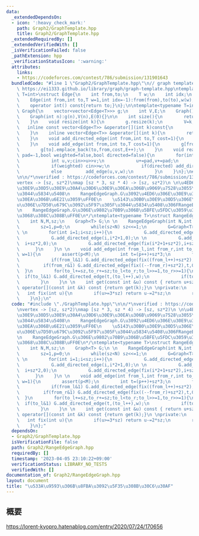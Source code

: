 ```yaml
---
data:
  _extendedDependsOn:
  - icon: ':heavy_check_mark:'
    path: Graph2/GraphTemplate.hpp
    title: Graph2/GraphTemplate.hpp
  _extendedRequiredBy: []
  _extendedVerifiedWith: []
  _isVerificationFailed: false
  _pathExtension: hpp
  _verificationStatusIcon: ':warning:'
  attributes:
    links:
    - https://codeforces.com/contest/786/submission/131901643
  bundledCode: "#line 1 \"Graph2/GraphTemplate.hpp\"\n// graph template\n// ref :\
    \ https://ei1333.github.io/library/graph/graph-template.hpp\ntemplate<typename\
    \ T=int>\nstruct Edge{\n    int from,to;\n    T w;\n    int idx;\n    Edge()=default;\n\
    \    Edge(int from,int to,T w=1,int idx=-1):from(from),to(to),w(w),idx(idx){}\n\
    \    operator int() const{return to;}\n};\n\ntemplate<typename T=int>\nstruct\
    \ Graph{\n    vector<vector<Edge<T>>> g;\n    int V,E;\n    Graph()=default;\n\
    \    Graph(int n):g(n),V(n),E(0){}\n\n    int size(){\n        return (int)g.size();\n\
    \    }\n    void resize(int k){\n        g.resize(k);\n        V=k;\n    }\n \
    \   inline const vector<Edge<T>> &operator[](int k)const{\n        return (g.at(k));\n\
    \    }\n    inline vector<Edge<T>> &operator[](int k){\n        return (g.at(k));\n\
    \    }\n    void add_directed_edge(int from,int to,T cost=1){\n        g[from].emplace_back(from,to,cost,E++);\n\
    \    }\n    void add_edge(int from,int to,T cost=1){\n        g[from].emplace_back(from,to,cost,E);\n\
    \        g[to].emplace_back(to,from,cost,E++);\n    }\n    void read(int m,int\
    \ pad=-1,bool weighted=false,bool directed=false){\n        for(int i=0;i<m;i++){\n\
    \            int u,v;cin>>u>>v;\n            u+=pad,v+=pad;\n            T w=T(1);\n\
    \            if(weighted) cin>>w;\n            if(directed) add_directed_edge(u,v,w);\n\
    \            else         add_edge(u,v,w);\n        }\n    }\n};\n#line 2 \"Graph2/RangeEdgeGraph.hpp\"\
    \n\n/*\nverified : https://codeforces.com/contest/786/submission/131901643\n\n\
    vertex -> [sz, sz*2)\nmap [sz * 3, sz * 4) -> [sz, sz*2)\n \n\u4ED6\u306E\u30B0\
    \u30E9\u30D5\u30E9\u30A4\u30D6\u30E9\u30EA\u306B\u9069\u7528\u3055\u305B\u305F\
    \u3044\u5834\u5408\n    RangeEdgeGraph.G\u3092\u4ED6\u306E\u30E9\u30A4\u30D6\u30E9\
    \u30EA\u306B\u6E21\u3059\uFF0E\n    \u5143\u30B0\u30E9\u30D5\u306E\u9802\u70B9\
    u\u306E\u7D50\u679C\u3092\u5F97\u305F\u3044\u5834\u5408\u306FRangeEdgeGraph[u]\u304C\
    \n    RangeEdgeGraph.G\u306E\u9802\u70B9\u306B\u5BFE\u5FDC\u3059\u308B\u306E\u3067\
    \u3068\u308C\u308B\uFF0E\n*/\ntemplate<typename T>\nstruct RangeEdgeGraph{\npublic:\n\
    \    int N,M,sz;\n    Graph<T> G;\n \n    RangeEdgeGraph(int N,int M):N(N),M(M){\n\
    \        sz=1,p=0;\n        while(sz<N) sz<<=1;\n        G=Graph<T>(sz*3+M);\n\
    \ \n        for(int i=1;i<sz;i++){\n            G.add_directed_edge(i,i*2,  0);\n\
    \            G.add_directed_edge(i,i*2+1,0);\n \n            G.add_directed_edge(fix(i*2+sz*2),\
    \  i+sz*2,0);\n            G.add_directed_edge(fix(i*2+1+sz*2),i+sz*2,0);\n  \
    \      }\n    }\n \n    void add_edge(int from_l,int from_r,int to_l,int to_r,T\
    \ w=1){\n        assert(p<M);\n        int t=(p++)+sz*3;\n        for(from_l+=sz,from_r+=sz;from_l<from_r;from_l>>=1,from_r>>=1){\n\
    \            if(from_l&1) G.add_directed_edge(fix((from_l++)+sz*2),t,0);\n   \
    \         if(from_r&1) G.add_directed_edge(fix((--from_r)+sz*2),t,0);\n      \
    \  }\n        for(to_l+=sz,to_r+=sz;to_l<to_r;to_l>>=1,to_r>>=1){\n          \
    \  if(to_l&1) G.add_directed_edge(t,(to_l++),w);\n            if(to_r&1) G.add_directed_edge(t,(--to_r),w);\n\
    \        }\n    }\n \n    int get(const int &u) const { return u+sz; }\n    int\
    \ operator[](const int &k) const {return get(k);}\n \nprivate:\n    int p;\n \
    \   int fix(int u){\n        if(u>=3*sz) return u-=2*sz;\n        return u;\n\
    \    }\n};\n"
  code: "#include \"./GraphTemplate.hpp\"\n\n/*\nverified : https://codeforces.com/contest/786/submission/131901643\n\
    \nvertex -> [sz, sz*2)\nmap [sz * 3, sz * 4) -> [sz, sz*2)\n \n\u4ED6\u306E\u30B0\
    \u30E9\u30D5\u30E9\u30A4\u30D6\u30E9\u30EA\u306B\u9069\u7528\u3055\u305B\u305F\
    \u3044\u5834\u5408\n    RangeEdgeGraph.G\u3092\u4ED6\u306E\u30E9\u30A4\u30D6\u30E9\
    \u30EA\u306B\u6E21\u3059\uFF0E\n    \u5143\u30B0\u30E9\u30D5\u306E\u9802\u70B9\
    u\u306E\u7D50\u679C\u3092\u5F97\u305F\u3044\u5834\u5408\u306FRangeEdgeGraph[u]\u304C\
    \n    RangeEdgeGraph.G\u306E\u9802\u70B9\u306B\u5BFE\u5FDC\u3059\u308B\u306E\u3067\
    \u3068\u308C\u308B\uFF0E\n*/\ntemplate<typename T>\nstruct RangeEdgeGraph{\npublic:\n\
    \    int N,M,sz;\n    Graph<T> G;\n \n    RangeEdgeGraph(int N,int M):N(N),M(M){\n\
    \        sz=1,p=0;\n        while(sz<N) sz<<=1;\n        G=Graph<T>(sz*3+M);\n\
    \ \n        for(int i=1;i<sz;i++){\n            G.add_directed_edge(i,i*2,  0);\n\
    \            G.add_directed_edge(i,i*2+1,0);\n \n            G.add_directed_edge(fix(i*2+sz*2),\
    \  i+sz*2,0);\n            G.add_directed_edge(fix(i*2+1+sz*2),i+sz*2,0);\n  \
    \      }\n    }\n \n    void add_edge(int from_l,int from_r,int to_l,int to_r,T\
    \ w=1){\n        assert(p<M);\n        int t=(p++)+sz*3;\n        for(from_l+=sz,from_r+=sz;from_l<from_r;from_l>>=1,from_r>>=1){\n\
    \            if(from_l&1) G.add_directed_edge(fix((from_l++)+sz*2),t,0);\n   \
    \         if(from_r&1) G.add_directed_edge(fix((--from_r)+sz*2),t,0);\n      \
    \  }\n        for(to_l+=sz,to_r+=sz;to_l<to_r;to_l>>=1,to_r>>=1){\n          \
    \  if(to_l&1) G.add_directed_edge(t,(to_l++),w);\n            if(to_r&1) G.add_directed_edge(t,(--to_r),w);\n\
    \        }\n    }\n \n    int get(const int &u) const { return u+sz; }\n    int\
    \ operator[](const int &k) const {return get(k);}\n \nprivate:\n    int p;\n \
    \   int fix(int u){\n        if(u>=3*sz) return u-=2*sz;\n        return u;\n\
    \    }\n};"
  dependsOn:
  - Graph2/GraphTemplate.hpp
  isVerificationFile: false
  path: Graph2/RangeEdgeGraph.hpp
  requiredBy: []
  timestamp: '2023-04-05 23:10:22+09:00'
  verificationStatus: LIBRARY_NO_TESTS
  verifiedWith: []
documentation_of: Graph2/RangeEdgeGraph.hpp
layout: document
title: "\u533A\u9593\u306B\u8FBA\u3092\u5F35\u308B\u30C6\u30AF"
---
```


## 概要  

https://lorent-kyopro.hatenablog.com/entry/2020/07/24/170656
